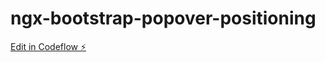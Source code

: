# ngx-bootstrap-popover-positioning

[Edit in Codeflow ⚡️](https://stackblitz.com/~/github.com/tiago-eusebio-dev/ngx-bootstrap-popover-positioning)

